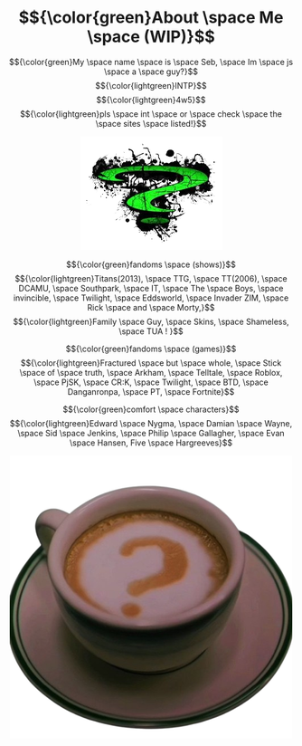 # $${\color{green}About \space Me \space (WIP)}$$
 $${\color{green}My \space name \space is \space Seb, \space Im \space js \space a \space guy?}$$
 $${\color{lightgreen}INTP}$$
 $${\color{lightgreen}4w5}$$
 $${\color{lightgreen}pls \space int \space or \space check \space the \space sites \space listed!}$$

<div align="center">
 
![img](images-removebg-preview.png)
</div>

$${\color{green}fandoms \space (shows)}$$
 $${\color{lightgreen}Titans(2013), \space TTG, \space TT(2006), \space DCAMU, \space Southpark, \space IT, \space The \space Boys, \space invincible, \space Twilight, \space Eddsworld, \space Invader ZIM, \space Rick \space and \space Morty,}$$
$${\color{lightgreen}Family \space Guy, \space Skins, \space Shameless, \space TUA !  }$$
 
  $${\color{green}fandoms \space (games)}$$
   $${\color{lightgreen}Fractured \space but \space whole, \space Stick \space of \space truth, \space Arkham, \space Telltale, \space Roblox, \space PjSK, \space CR:K, \space Twilight, \space BTD, \space Danganronpa, \space PT, \space Fortnite}$$

$${\color{green}comfort \space characters}$$
   $${\color{lightgreen}Edward \space Nygma, \space Damian \space Wayne, \space Sid \space Jenkins, \space Philip \space Gallagher, \space Evan \space Hansen, Five \space Hargreeves}$$

<div align="center">
 
![img2](the_batman-removebg-preview.png)
</div>
